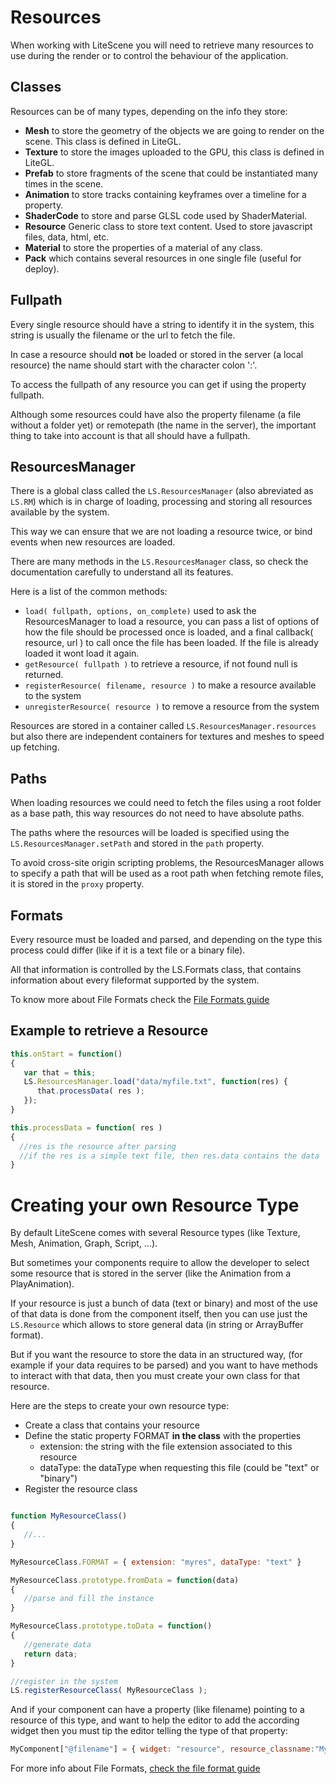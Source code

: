 # Resources #

When working with LiteScene you will need to retrieve many resources to use during the render or to control the behaviour of the application.

## Classes ##

Resources can be of many types, depending on the info they store:

- **Mesh** to store the geometry of the objects we are going to render on the scene. This class is defined in LiteGL.
- **Texture** to store the images uploaded to the GPU, this class is defined in LiteGL.
- **Prefab** to store fragments of the scene that could be instantiated many times in the scene.
- **Animation** to store tracks containing keyframes over a timeline for a property.
- **ShaderCode** to store and parse GLSL code used by ShaderMaterial.
- **Resource** Generic class to store text content. Used to store javascript files, data, html, etc.
- **Material** to store the properties of a material of any class.
- **Pack** which contains several resources in one single file (useful for deploy).

## Fullpath ##

Every single resource should have a string to identify it in the system, this string is usually the filename or the url to fetch the file.

In case a resource should **not** be loaded or stored in the server (a local resource) the name should start with the character colon ':'.

To access the fullpath of any resource you can get if using the property fullpath.

Although some resources could have also the property filename (a file without a folder yet) or remotepath (the name in the server), the important thing to take into account is that all should have a fullpath.


## ResourcesManager ##

There is a global class called the ```LS.ResourcesManager``` (also abreviated as ```LS.RM```) which is in charge of loading, processing and storing all resources available by the system.

This way we can ensure that we are not loading a resource twice, or bind events when new resources are loaded.

There are many methods in the ```LS.ResourcesManager``` class, so check the documentation carefully to understand all its features.

Here is a list of the common methods:

- ```load( fullpath, options, on_complete)``` used to ask the ResourcesManager to load a resource, you can pass a list of options of how the file should be processed once is loaded, and a final callback( resource, url ) to call once the file has been loaded. If the file is already loaded it wont load it again.
- ```getResource( fullpath )``` to retrieve a resource, if not found null is returned.
- ```registerResource( filename, resource )``` to make a resource available to the system
- ```unregisterResource( resource )``` to remove a resource from the system

Resources are stored in a container called ```LS.ResourcesManager.resources``` but also there are independent containers for textures and meshes to speed up fetching.

## Paths ##

When loading resources we could need to fetch the files using a root folder as a base path, this way resources do not need to have absolute paths.

The paths where the resources will be loaded is specified using the ```LS.ResourcesManager.setPath``` and stored in the ```path``` property.

To avoid cross-site origin scripting problems, the ResourcesManager allows to specify a path that will be used as a root path when fetching remote files, it is stored in the ```proxy``` property.

## Formats ##

Every resource must be loaded and parsed, and depending on the type this process could differ (like if it is a text file or a binary file).

All that information is controlled by the LS.Formats class, that contains information about every fileformat supported by the system.

To know more about File Formats check the [File Formats guide](fileformats.md)

## Example to retrieve a Resource

```js
this.onStart = function()
{
   var that = this;
   LS.ResourcesManager.load("data/myfile.txt", function(res) {
      that.processData( res );
   });
}

this.processData = function( res )
{
  //res is the resource after parsing
  //if the res is a simple text file, then res.data contains the data
}

```

# Creating your own Resource Type

By default LiteScene comes with several Resource types (like Texture, Mesh, Animation, Graph, Script, ...).

But sometimes your components require to allow the developer to select some resource that is stored in the server (like the Animation from a PlayAnimation).

If your resource is just a bunch of data (text or binary) and most of the use of that data is done from the component itself, then you can use just the ```LS.Resource``` which allows to store general data (in string or ArrayBuffer format).

But if you want the resource to store the data in an structured way, (for example if your data requires to be parsed) and you want to have methods to interact with that data, then you must create your own class for that resource.

Here are the steps to create your own resource type:

- Create a class that contains your resource
- Define the static property FORMAT **in the class** with the properties
   - extension: the string with the file extension associated to this resource
   - dataType: the dataType when requesting this file (could be "text" or "binary")
- Register the resource class

```js

function MyResourceClass()
{
   //...
}

MyResourceClass.FORMAT = { extension: "myres", dataType: "text" }

MyResourceClass.prototype.fromData = function(data)
{
   //parse and fill the instance
}

MyResourceClass.prototype.toData = function()
{
   //generate data
   return data;
}

//register in the system
LS.registerResourceClass( MyResourceClass );
```

And if your component can have a property (like filename) pointing to a resource of this type, and want to  help the editor to add the according widget then you must tip the editor telling the type of that property:

```js
MyComponent["@filename"] = { widget: "resource", resource_classname:"MyResourceClass" };
```

For more info about File Formats, [check the file format guide](fileformats.md)

